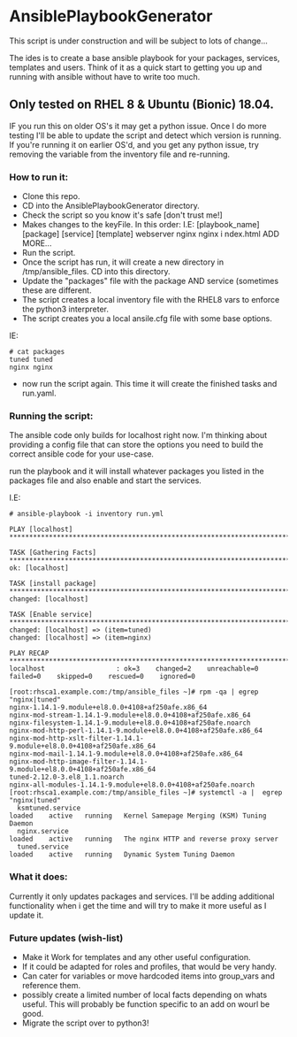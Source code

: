 # AnsiblePlaybookGenerator
This script is under construction and will be subject to lots of change...

The ides is to create a base ansible playbook for your packages, services, templates and users. Think of it as a quick start to getting you up and running with ansible without have to write too much.

## Only tested on RHEL 8 & Ubuntu (Bionic) 18.04.
IF you run this on older OS's it may get a python issue. Once I do more testing I'll be able to update the script and detect which version is running. If you're running it on earlier OS'd, and you get any python issue, try removing the variable from the inventory file and re-running.

### How to run it:
 * Clone this repo.
 * CD into the AnsiblePlaybookGenerator directory.
 * Check the script so you know it's safe [don't trust me!]
 * Makes changes to the keyFile. In this order:
 I.E:
 [playbook_name] [package] [service] [template]
 webserver       nginx     nginx i   ndex.html
 ADD MORE...
 * Run the script.
 * Once the script has run, it will create a new directory in /tmp/ansible_files. CD into this directory.
 * Update the "packages" file with the package AND service (sometimes these are different.
 * The script creates a local inventory file with the RHEL8 vars to enforce the python3 interpreter.
 * The script creates you a local ansile.cfg file with some base options.

IE:
````
# cat packages
tuned tuned
nginx nginx
````
 * now run the script again. This time it will create the finished tasks and run.yaml.
 
### Running the script:
The ansible code only builds for localhost right now. I'm thinking about providing a config file that can store the options you need to build the correct ansible code for your use-case.

run the playbook and it will install whatever packages you listed in the packages file and also enable and start the services.

I.E:
````
# ansible-playbook -i inventory run.yml

PLAY [localhost] *********************************************************************************************

TASK [Gathering Facts] ***************************************************************************************
ok: [localhost]

TASK [install package] ***************************************************************************************
changed: [localhost]

TASK [Enable service] ****************************************************************************************
changed: [localhost] => (item=tuned)
changed: [localhost] => (item=nginx)

PLAY RECAP ***************************************************************************************************
localhost                  : ok=3    changed=2    unreachable=0    failed=0    skipped=0    rescued=0    ignored=0

[root:rhsca1.example.com:/tmp/ansible_files ~]# rpm -qa | egrep "nginx|tuned"
nginx-1.14.1-9.module+el8.0.0+4108+af250afe.x86_64
nginx-mod-stream-1.14.1-9.module+el8.0.0+4108+af250afe.x86_64
nginx-filesystem-1.14.1-9.module+el8.0.0+4108+af250afe.noarch
nginx-mod-http-perl-1.14.1-9.module+el8.0.0+4108+af250afe.x86_64
nginx-mod-http-xslt-filter-1.14.1-9.module+el8.0.0+4108+af250afe.x86_64
nginx-mod-mail-1.14.1-9.module+el8.0.0+4108+af250afe.x86_64
nginx-mod-http-image-filter-1.14.1-9.module+el8.0.0+4108+af250afe.x86_64
tuned-2.12.0-3.el8_1.1.noarch
nginx-all-modules-1.14.1-9.module+el8.0.0+4108+af250afe.noarch
[root:rhsca1.example.com:/tmp/ansible_files ~]# systemctl -a |  egrep "nginx|tuned"
  ksmtuned.service                                                                                               loaded    active   running   Kernel Samepage Merging (KSM) Tuning Daemon                                   
  nginx.service                                                                                                  loaded    active   running   The nginx HTTP and reverse proxy server                                       
  tuned.service                                                                                                  loaded    active   running   Dynamic System Tuning Daemon                                                  
````

### What it does:
Currently it only updates packages and services. I'll be adding additional functionality when i get the time and will try to make it more useful as I update it.

### Future updates (wish-list)

 * Make it Work for templates and any other useful configuration.
 * If it could be adapted for roles and profiles, that would be very handy.
 * Can cater for variables or move hardcoded items into group_vars and reference them.
 * possibly create a limited number of local facts depending on whats useful. This will probably be function specific to an add on wourl be good.
 * Migrate the script over to python3!
